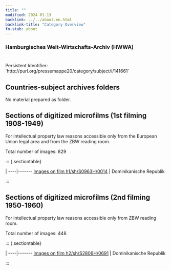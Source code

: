 ```yaml
---
title: ""
modified: 2024-01-13
backlink: ../../about.en.html
backlink-title: "Category Overview"
fn-stub: about
---
```


### Hamburgisches Welt-Wirtschafts-Archiv (HWWA)

# 

<div class="hint">Persistent Identifier: `http://purl.org/pressemappe20/category/subject/i/141661`</div>







## Countries-subject archives folders





No material prepared as folder.



<a id="filmsections" />

## Sections of digitized microfilms (1st filming 1908-1949)

<p>For intellectual property law reasons accessible only from the European Union legal area and from the ZBW reading room.</p>



<p>Total number of images: 829</p>




::: {.sectiontable}

 | 
----|-------
<a class="btn" href="https://pm20.zbw.eu/film/h1/sh/S0963H/0014" rel="nofollow">Images on film h1/sh/S0963H/0014</a> | Dominikanische Republik


:::




## Sections of digitized microfilms (2nd filming 1950-1960)

<p>For intellectual property law reasons accessible only from ZBW reading room.</p>



<p>Total number of images: 448</p>




::: {.sectiontable}

 | 
----|-------
<a class="btn" href="https://pm20.zbw.eu/film/h2/sh/S2806H/0691" rel="nofollow">Images on film h2/sh/S2806H/0691</a> | Dominikanische Republik


:::
















